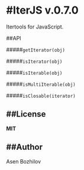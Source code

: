 #IterJS v.0.7.0
===========

Itertools for JavaScript.

##API

#####`getIterator(obj)`

#####`isIterator(obj)`

#####`isIterable(obj)`

#####`isMultiIterable(obj)` 

#####`isClosable(iterator)`


##License
-------

**MIT**  


##Author
------

Asen Bozhilov

